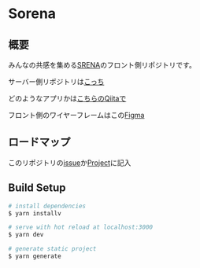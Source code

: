# Sorena

## 概要

みんなの共感を集める[SRENA](https://sorena-aruaru.com/)のフロント側リポジトリです。

サーバー側リポジトリは[こっち](https://github.com/ryo-n-cell/aruaruappAPI)

どのようなアプリかは[こちらのQiitaで](https://qiita.com/Ryo-N-cell/items/16b62396eb32b01f5d94)

フロント側のワイヤーフレームはこの[Figma](https://www.figma.com/file/6fPUE9GhPdo7PRx26xH4kb/Sorena_farstView?node-id=0%3A1)

## ロードマップ

このリポジトリの[issue](https://github.com/ryo-n-cell/aruaruSet/issues)か[Project](https://github.com/ryo-n-cell/aruaruSet/projects/1)に記入

## Build Setup

```bash
# install dependencies
$ yarn installv

# serve with hot reload at localhost:3000
$ yarn dev

# generate static project
$ yarn generate
```
